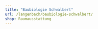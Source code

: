 ```yaml
---
title: "Baubiologie Schwalbert"
url: /langenbach/baubiologie-schwalbert/
shop: Raumausstattung
---
```

